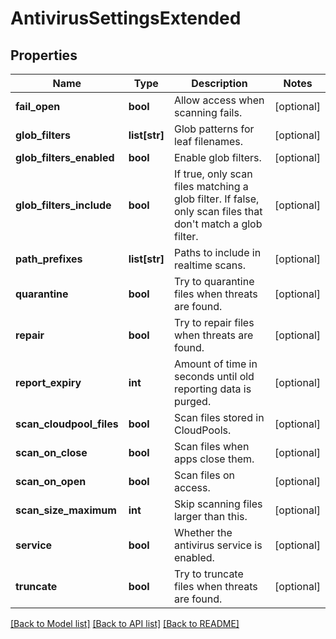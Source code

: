 # AntivirusSettingsExtended

## Properties
Name | Type | Description | Notes
------------ | ------------- | ------------- | -------------
**fail_open** | **bool** | Allow access when scanning fails. | [optional] 
**glob_filters** | **list[str]** | Glob patterns for leaf filenames. | [optional] 
**glob_filters_enabled** | **bool** | Enable glob filters. | [optional] 
**glob_filters_include** | **bool** | If true, only scan files matching a glob filter. If false, only scan files that don&#39;t match a glob filter. | [optional] 
**path_prefixes** | **list[str]** | Paths to include in realtime scans. | [optional] 
**quarantine** | **bool** | Try to quarantine files when threats are found. | [optional] 
**repair** | **bool** | Try to repair files when threats are found. | [optional] 
**report_expiry** | **int** | Amount of time in seconds until old reporting data is purged. | [optional] 
**scan_cloudpool_files** | **bool** | Scan files stored in CloudPools. | [optional] 
**scan_on_close** | **bool** | Scan files when apps close them. | [optional] 
**scan_on_open** | **bool** | Scan files on access. | [optional] 
**scan_size_maximum** | **int** | Skip scanning files larger than this. | [optional] 
**service** | **bool** | Whether the antivirus service is enabled. | [optional] 
**truncate** | **bool** | Try to truncate files when threats are found. | [optional] 

[[Back to Model list]](../README.md#documentation-for-models) [[Back to API list]](../README.md#documentation-for-api-endpoints) [[Back to README]](../README.md)


